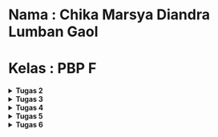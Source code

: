 # Nama : Chika Marsya Diandra Lumban Gaol

# Kelas : PBP F

<details>
<summary><b>Tugas 2</b></summary>
---
## README TUGAS 2
---
### Link Adaptable untuk Tugas 2
[smarket app -->] (https://smarkettt.adaptable.app/)

---
### (1) Jelaskan bagaimana cara kamu mengimplementasikan checklist di atas secara step-by-step.
STEP : 

- Saya membuat project django baru yang namanya tidak sama dengan project saat tutorial. 
- Lalu, setelah membuat projek baru saya mengaktifkan virtual environment Django dengan menjalankan command berikut pada terminal ( "python -m venv env" dan "env\Scripts\activate" ).
- Setelah itu, saya membuat file baru bernama requirements.txt yang berisi dependencies yang akan diperlukan.
- Lalu, untuk mendownload dependenciesnya jalankan command berikut pada terminal ("pip install -r requirements.txt").
- Buka file settings.py, lalu siapapun yang ingin memberi host ketik “*” pada allowd host.
- Tambahkan berkas .gitignore agar dapat mengabaikan file file yang tidak diperlukan.
- Lalu, saya membuat aplikasi bernama main sesuai dengan perintah soal dengan menjalankan command ( “python manage.py startapp main" ).
- Di dalam folder main, saya membuat folder bernama templates yang nantinya akan diisi dengan file main.html yang digunakan untuk menampilkan aplikasi.
- Setelah itu, agar url file dapat saling terhubung saya membuat file baru bernama urls.py di dalam folder main dan menambahkan path baru 'path('', show_main, name='show_main).
- Lalu, pada file urls.py yang berada di folder smarket kita tambahkan path baru juga yaitu ‘main’ pada url patterns.
- Setelah itu, saya membuat atribut pada models.py sesuai dengan ketentuan soal.
- Lalu, klik views.py dan buat function yang mewakilkan atribut-atribut pada models.py tadi agar dapat di return pada main.html nantinya untuk ditampilkan secara statis.
- Setelah selesai dengan semua ketentuan file dan isinya, kita bisa melakukan add, push, commit ke repository github.
- Saat github sudah menerima kiriman update file tadi secara lengkap, kita bisa melakukan deploy di adaptable dengan cara menghubungkan repository github kita.

---
### (2) Buatlah bagan yang berisi request client ke web aplikasi berbasis Django beserta responnya dan jelaskan pada bagan tersebut kaitan antara urls.py, views.py, models.py, dan berkas html.
<img src="/Foto//bagan.jpg">

---
### (3) Jelaskan mengapa kita menggunakan virtual environment? Apakah kita tetap dapat membuat aplikasi web berbasis Django tanpa menggunakan virtual environment?

--> Kita menggunakan virtual environment untuk mengisolasi dependensi suatu project, menghindari konflik, dan menjaga kebersihan instalasi. Meskipun bisa, sangat disarankan untuk tetap menggunakan virtual environment saat membuat aplikasi web Django agar menghindari terjadinya project tidak terisolasi.

---
### (4) Jelaskan apakah itu MVC, MVT, MVVM dan perbedaan dari ketiganya.

- MVC (Model-View-Controller): Paradigma pengembangan perangkat lunak yang memisahkan aplikasi menjadi tiga komponen: Model (data dan logika bisnis), View (tampilan), dan Controller (pengatur aliran aplikasi).

- MVT (Model-View-Template, digunakan dalam Django): Paradigma serupa dengan MVC, di mana Model mengelola data, View menampilkan data, dan Template merender tampilan.

- MVVM (Model-View-ViewModel): Paradigma pengembangan perangkat lunak yang memisahkan Model (data), View (tampilan), dan ViewModel (perantara antara data dan tampilan), umumnya fokus terhadap pemisahan antara tampilan, logika, dan data.

</details>

<details>
<summary><b>Tugas 3</b></summary>
---
## README TUGAS 3
---
### (1) Apa perbedaan antara form POST dan form GET dalam Django?
--> Perbedaan utama antara metode POST dan GET dalam Django adalah bagaimana data dari formulir HTML dikirimkan ke server. Dalam metode POST, data formulir dikirim sebagai bagian dari tubuh permintaan HTTP, atau dapat dibilang data yang dikirimkan tidak ditampilkan secara terbuka pada URL browser. Sementara itu, dalam metode GET, data yang dikirimkan akan terlihat pada URL dan itu akan berguna untuk permintaan yang hanya mengambil informasi dari server tanpa melakukan perubahan pada data yang ada.

---
### (2) Apa perbedaan utama antara XML, JSON, dan HTML dalam konteks pengiriman data?
- XML (Extensible Merkup Language) 
XML adalah bahasa markup yang dirancang untuk menyimpan dan mengirim data struktural. XML sering digunakan dalam pertukaran data antara sistem yang berbeda karena fleksibilitasnya. Namun, XML cenderung memiliki format yang lebih panjang dan kompleks, sehingga membutuhkan lebih banyak bandwidth dan parsing yang lebih rumit.
- JSON (JavaScript Object Notation)
JSON adalah format pertukaran data yang ringan dan mudah dibaca oleh manusia.JSON lebih efisien dalam penggunaan bandwidth karena formatnya lebih ringkas dibandingkan dengan XML. JSON juga lebih mudah diproses oleh JavaScript.
- HTML (Hypertext Markup Language)
HTML adalah bahasa markup yang digunakan untuk membuat struktur dan tampilan halaman web. Meskipun tidak dirancang untuk pengiriman data, HTML dapat digunakan untuk menampilkan data dalam bentuk halaman web yang dapat diakses oleh pengguna melalui browser.

---
### (3) Mengapa JSON sering digunakan dalam pertukaran data antara aplikasi web modern?
- Dapat melakukan pertukaran data dengan cepat
JSON mempercepat proses pertukaran data dengan menyediakan struktur data yang lebih sederhana dan kompak. Hal ini bertujuan untuk meminimalkan waktu pemrosesan data sehingga server dapat segera menampilkan data kepada pengguna.
- Penerjemahan data yang mudah dimengerti manusia
JSON mempermudah penerjemahan data ke bahasa manusia. Meskipun komputer hanya dapat memproses data dalam kode biner, JSON membantu menerjemahkan data ini ke dalam teks yang dapat dimengerti oleh manusia, memudahkan perbaikan atau penambahan kode.

---
### (4) Jelaskan bagaimana cara kamu mengimplementasikan checklist di atas secara step-by-step (bukan hanya sekadar mengikuti tutorial).

1. Buat file dengan nama forms.py
Langkah pertama, kita perlu membuat file forms.py. File ini akan  berisi variabel sesuai dengan model yang telah didefinisikan di file models.py.

2. Modifikasi file views.py
Selanjutnya, kita perlu melakukan beberapa modifikasi pada file views.py. Pertama, buat fungsi baru bernama create product. Tujuannya untuk membuat produk sesuai input user. Kita juga perlu mengubah bagian fungsi show_main yang ada di dalam views.py agar setiap produk yang telah diinput dapat disimpan.

3. Buat file create_product.html
Setelah itu, kita perlu membuat file create_product.html sebagai tampilan untuk input produk. File ini memiliki tombol add new product yang dapat mengarahkan user ke page input produk. Setelah produk diinput, pengguna akan langsung kembali ke main page untuk melihat input produk.

4. Routing 
Langkah terakhir, kita akan melakukan routing pada semua fungsi yang telah kita buat. Kita dapat menambahkan beberapa import yang diperlukan pada file views.py, lalu tambahkan juga beberapa path baru untuk memanggil fungsi melalui URL. 
Berikut adalah isi dari urls.py : 
<img src="/Foto//urls.py.png">

---
### (5) Screenshot hasil akses URL pada Postman.
(a) HTML 
<img src="/Foto//html.jpg">
(b) XML 
<img src="/Foto//xml.jpg">
(c) JSON 
<img src="/Foto//json.jpg">
(d) XML ID
<img src="/Foto//xml[1].jpg">
(e) JSON ID 
<img src="/Foto//json[1].jpg">

</details>

<details>
<summary><b>Tugas 4</b></summary>
---
## README TUGAS 4
---
### (1) Apa itu Django UserCreationForm, dan jelaskan apa kelebihan dan kekurangannya?
- Django UserCreationForm merupakan salah satu form yang disediakan oleh django, form ini dirancang khusus untuk membuat dan mendaftarkan pengguna baru dalam aplikasi web yang akan dibangun dengan Django. Form ini juga menyediakan beberapa fitur umum untuk proses pendaftaran, seperti username, password, dan kata sandi. 
- Berikut adalah beberapa kelebihan dan kekurangan yang dimiliki oleh Django UserCreationForm :
---
(+) Kelebihan
- Validasi Terintegrasi
- Mudah untuk dikustomisasi sesuai dengan kebutuhan project
- Form terhubungan dengan model bawaan django, sehingga menyederhanakan proses penyimpanan informasi ke dalam database
---
(-) Kekurangan 
- Terbatas pada fitur dasar
- Tampilan default yang cukup sederhana

---
### (2) Apa perbedaan antara autentikasi dan otorisasi dalam konteks Django, dan mengapa keduanya penting?
-> Dalam konteks django, autentikasi dan otorisasi merupakan dua konsep yang sangat penting dalam mengelola akses pengguna kedalam aplikasi web. Perbedaan utama antara keduanya adalah : 
1. Autentikasi 
- Autentikasi adalah proses memverivikasi identitas pengguna, sistem akan mengonfirmasi apakah pengguna yang ingin mengakses aplikasi adalah orang yang sudah diklaim dalam website atau tidak. 
- Pada Django, autentikasi melibatkan beberapa identitas pengguna seperti, username dan password.

2. Otorisasi
- Otorisasi adalah proses yang menentukan apa saja yang dapat dilakukan oleh user yang telah berhasil dalam proses autentikasi. Sistem mengontrol akses pengguna terhadap fitur dalam aplikasi. 
- Pada Django, otorisasi dilakukan dengan memeriksa permission yang diberikan kepada penggguna. Permission ini dapat mengatur apakah pengguna memiliki hak akses untuk melakukan operasi tertentu, seperti mengedit atau menghapus data. 

---
### (3) Apa itu cookies dalam konteks aplikasi web, dan bagaimana Django menggunakan cookies untuk mengelola data sesi pengguna?
- Cookies adalah istilah untuk kumpulan informasi yang berisi rekam jejak atau aktivitas ketika menelusuri sebuah website, atau secara sederhana Cookies merupakan kumpulan data yang diterima komputer dari sebuah situs dan mengirimkan kembali ke situs yang dikunjungi. 
- Django menggunakan cookies untuk mengelola data sesi pengguna, seperti menyimpan data login pengguna, menyimpan data sesi, dan juga berfungsi untuk mengamankan cookie. Hal ini yang dapat membuat Django menyimpan informasi sesi pengguna dengan aman dan mengaksesnya kembali ketika pengguna melakukan permintaan ulang.

---
### (4) Apakah penggunaan cookies aman secara default dalam pengembangan web, atau apakah ada risiko potensial yang harus diwaspadai?
-  Penggunaan cookies dalam pengembangan web adalah alat yang umum  digunakan untuk mengelola data sesi pengguna, tetapi ada beberapa risiko potensial yang harus diwaspadai, yaitu :
1. Kebocoran data
2. Serangan Cross-Site Scripting
3. Serangan Man-In-The-middle   
4. Saat cookies disimpan dalam log server, informasi sensitif dapat menjadi rentan jika log tersebut tidak diamankan.

Beberapa tindakan preventif yang dapat dilakukan untuk mencegah risiko diatas yaitu : 
1. Memastikan log server tidak mencatat informasi sensitif.
2. Pastikan website menggunakan Perlindungan CSRF yang disediakan oleh Django atau modul terpercaya lainnya.
3. Pastikan untuk mengaktifkan enkripsi cookie pada website. 

---
### (5) Jelaskan bagaimana cara kamu mengimplementasikan checklist di atas secara step-by-step (bukan hanya sekadar mengikuti tutorial).
- Mengaktifkan virtual environment terlebih dahulu 
- Mengimpor beberapa modul yang diperlukan, seperti UserCreationForm
- Membuat fungsi register untuk menghasilkan formulir registrasi secara otomatis
- Membuat berkas HTML yang digunakan sebagai tampilan dari hasil form pendaftaran akun user ketika data telah disubmit.
- Mengimpor fungsi "register" ke dalam berkas urls.py dan menambahkan path URL ke dalam urlpatterns.
- Mengimpor fungsi login dengan nama "login_user" dan authenticate dengan langkah yang sama. 
- Membuat fungsi logout, dengan mengimpor modul "logout"
- Pada berkas main.html yang dimiliki oleh fungsi logout diperlukan sebuah tag hyperlink.
- Untuk melakukan proses otorisasi, kita dapat menggunakan modul "login_required" untuk membatasi akses pengguna. 
- Proses diatas dilakukan dengan menambahkan kode "@login_required(login_url='/login')" di atas fungsi show_main pada views.py agar halaman main hanya dapat diakses oleh pengguna yang sudah login (terautentikasi).
- Selanjutnya, kita perlu membuat dua akun untuk menghubungkan Item dan Product, dengan cara menambahkan import User ke dalam models.py.
- Melakukan beberapa modifikasi pada fungsi create_product di views.py agar Django dapat mengenali bahwa objek dimiliki oleh pengguna. 
- Setelah itu, lakukan migrasi untuk menyimpan semua perubahan pada sistem. 

</details>

<details>
<summary><b>Tugas 5</b></summary>
---
## README TUGAS 5
---

### (1) Jelaskan manfaat dari setiap element selector dan kapan waktu yang tepat untuk menggunakannya.
- Selektor ID 
-> Selektor ini berfungsi untuk memilih elemen HTML berdasarkan atribut ID. Atribut ID harus bersifat unik, dan selektor ini berguna saat kita ingin menerapkan style pada elemen tertentu. 

- Element Selector
-> Element ini berfungsi untuk mengubah propert untuk semua elemen yang memiliki tag HTML yang sama. Kita dapat menggunakan element sebagai selector dalam file css. 

- Selector Class
-> Selector ini berfungsi untuk memilih elemen HTML berdasarkan atribut kelas. Syntax yang digunakan yaitu <div class = "profile"> maka selektor ini akan membantu menerapkan gaya pada class profile.

- Selector Universal
-> Selector ini berfungsi untuk memilih semua elemen pada HTML. Syntax yang digunakan yaitu "*". Selector ini dapat berguna ketika kita ingin menerapkan style yang sama pada seluruh elemen.

---
### (2) Jelaskan HTML5 Tag yang kamu ketahui.
- <"html">	--> untuk memulai dokumen HTML
- <"head">	--> untuk membuat bagian head
- <"body">	--> untuk membuat bagian body
- <"h1"> sampai <"h6">	--> untuk membuat heading pada artikel
- <"p">	    --> untuk membuat paragraf
- <"table">   --> untuk membuat sebuah tabel
- <!-- -->	--> untuk membuat komentar

---
### (3) Jelaskan perbedaan antara margin dan padding.
- MARGIN
-> Margin merupakan sisi luar dari sebuah elemen, digunakan saat kita ingin mengatur jarak antar elemen. Ada beberapa syntax margin yang dapat digunakan, yaitu margin-top, margin-left, margin-right,dll. Namun, jika kita menggunakan syntax margin saja maka akan secara otomatis mengatur jarak atas, bawah, kiri, dan kanan elemen. Margin tidak memiliki background color. 

- PADDING
-> Padding merupakan sisi dalam dari sebuah elemen, digunakan untuk mengatur jarak pada sisi dalam sebuah elemen yang bisa kita tentukan. Padding juga memiliki beberapa syntax yang mirip dengan margin, yaitu padding-top, padding-left, padding-right,dll. Dan sama seperti margin, apabila hanya menulis syntax padding saja, maka posisi sudah diatur jarak atas, bawah, kiri, dan kanan elemen. Berbeda dengan margin, padding memilki background color yang bisa digunakan untuk elemen pada HTML.

---
### (4) Jelaskan perbedaan antara framework CSS Tailwind dan Bootstrap. Kapan sebaiknya kita menggunakan Bootstrap daripada Tailwind, dan sebaliknya?
- Tailwind CSS dan Bootstrap adalah dua framework CSS yang populer dan digunakan untuk mempercepat pengembangan tampilan web. Kedua framewrok ini juga memiliki perbedaan, yaitu : 
1. Tailwind CSS lebih memprioritaskan utilitas dan fleksibelitas dalam membuat design custom dengan menggunakan class yang sudah ditulis sebelumnya.
2. Bootstrap lebih berfokus pada komopnen yang siap pakai dan responsive terhadap beberapa ukuran dan Bootstrap juga menyediakan tema dan template yang mudah untuk digunakan. 

- Kapan kita menggunakan Tailwind CSS ?
1. Saat kita menginginkan design dengan tingkat customization yang tinggi dan fleksible
2. Saat ingin menghasilkan kode HTML yang lebih bersih tanpa tambahan kelas yang tidak perlu.

- Kapan kita menggunakan Bootstrap ?
1. Saat kita ingin membuat tampilan yang mudah digunakan dan cepat
2. Bootstrap sangat cocok untuk situs web sederhana yang umum dan simple

---
### (5) Jelaskan bagaimana cara kamu mengimplementasikan checklist di atas secara step-by-step (bukan hanya sekadar mengikuti tutorial).
- Cara saya dalam mengerjakan tugas 5 ini adalah saya mencari beberapa referensi dari internet untuk tampilan - tampilan website yang menarik sehingga tampilan website saya lebih terlihat bagus dan rapih. 
- Saya menggunakan bootstrap untuk mengatur navigation bar pada website saya, karena template yang diberikan oleh bootstrap lebih ringkas dan mudah dimengerti. Pada bagian navbar juga saya edit beberapa fiturnya seperti menambahkan fitur logout. 
- Setelah itu langkah terakhirnya, saya mengatur desain - desain tiap page seperti edit product, add new product, login, register dengan referensi yang saya cari dari internet. Dan saya lakukan kustomisasi sesuai dengan warna warna yang saya inginkan

</details>

<details>
<summary><b>Tugas 6</b></summary>

---
## README TUGAS 6
---

### 1. Jelaskan perbedaan antara asynchronous programming dengan synchronous programming.
- Asynchronous Programming
-> Proses jalannya program dapat dilakukan secara bersamaan tanpa harus menunggu proses antrian. Asynchronous programming mengizinkan penundaan eksekusi, yang berarti function 2 dan seterusnya dapat dimulai tanpa harus menunggu function 1 hingga selesai
- Synchronous Programming 
-> merupakan bagian dari Asynchronous (1 antrian) dimana proses akan dieksekusi secara bersamaan dan untuk hasil tergantung lama proses suatu fungsi synchronous. Synchronous programming memudahkan penulisan dan pemahaman program, tetapi bisa terasa lambat jika tindakan memerlukan waktu lama atau terjadi kesalahan.

---
### 2. Dalam penerapan JavaScript dan AJAX, terdapat penerapan paradigma event-driven programming. Jelaskan maksud dari paradigma tersebut dan sebutkan salah satu contoh penerapannya pada tugas ini.
- Paradigma event-driven programming merupakan salah satu teknik pemrograman yang memiliki konsep kerja yang bergantung dari kejadian atau event tertentu. Pemrograman ini tetap memiliki input, proses, dan output. Pada event-driven programming, program tidak menjalankan operasi secara berurutan, melainkan menunggu dan merespons peristiwa yang terjadi asinkronus.

- Dalam Tugas 6 ini menggunakan JavaScript dan AJAX, paradigma event-driven programming dapat diterapkan ketika program melakukan pengambilan dan penampilan produk pada halaman web. Saat user mengunjungi halaman tersebut, JavaScript dapat dengan responsif mengatasi peristiwa-peristiwa seperti ketika tombol "Add Product by AJAX" pada produk tertentu ditekan. Dalam kondisi ini, paradigma event-driven programming memungkinkan JavaScript untuk secara dinamis menginisiasi permintaan AJAX ke server saat tombol tersebut ditekan, dan kemudian menangani hasilnya tanpa perlu me-refresh seluruh halaman web.

---
### 3. Jelaskan penerapan asynchronous programming pada AJAX.
Penerapan asynchronus programming pada AJAX adalah ketika AJAX dapat menjadi tools yang kuat untuk mengambil dan mengirim data dari server tanpa mengganggu halaman web user. Sehingga hal ini menghasilkan responsibilitas yang baik, pengguna juga dapat tetap berinteraksi dengan halaman web tanpa harus menunggu permintaan data selesai. Dalam pemrograman asynchronus juga terdapat yang namanya "Callback Functions". Setelah respon server diterima, callback function akan dipanggil untuk mengelola data, menangani respons dari server, serta meningkatkan pengalaman pengguna secara keseluruhan.

---
### 4. Pada PBP kali ini, penerapan AJAX dilakukan dengan menggunakan Fetch API daripada library jQuery. Bandingkanlah kedua teknologi tersebut dan tuliskan pendapat kamu teknologi manakah yang lebih baik untuk digunakan.
- Kompatibilitas Peramban:
    -> Fetch API cocok untuk peramban modern.
    -> jQuery lebih sesuai untuk peramban lama.
-  Konversi Respons:
    -> Fetch API memiliki metode bawaan untuk mengubah respons menjadi berbagai tipe data.
    -> jQuery memerlukan penentuan jenis data di awal dengan opsi dataType.
-  Kemudahan Penggunaan:
    -> jQuery menyediakan antarmuka lebih sederhana, terutama untuk tugas seperti pengiriman data JSON.
    -> Fetch API memberikan lebih banyak kontrol pada permintaan dan respons.
-  Pengelolaan Respons Asinkron:
    -> Fetch API menggunakan Promise, menghindari masalah "callback hell."
    -> jQuery menggunakan callback yang lebih fleksibel.

---
### 5. Jelaskan bagaimana cara kamu mengimplementasikan checklist di atas secara step-by-step (bukan hanya sekadar mengikuti tutorial).
- Step pertama, kita perlu membuat fungsi get_item_json pada views.ppy untuk mengambil data dalam bentuk JSON. Setelah itu membuat fungsi untuk menambahkan produk menggunakan AJAX dengan mengimport csrf_exempt dan tulis diatas fungsi baru bernama add_item_ajax.
- Masuk ke page main.html lalu ambil item menggunakan fetch API dengan menambahkan tag block script dan membuat fungsi asynchronus getItems().
- Membuat fungsi asynchronous refreshProducts() dan refreshCards pada blok script untuk memunculkan table dan cards menggunakan AJAX dan merefresh data dari item serta mengupdate informasi jumlah item yang tersimpan secara asynchronous.
- Membuat fungsi baru pada bagian script untuk menambahkan Item.
- Step terakhir, melakukan perintah collecstatic dengan menjalankan mapping untuk output file static ke directory yang sesuai dengan memodifikasi bagian STATIC_URL dan STATIC_ROOT pada settings.py. lalu menjalankan perintah collectstatic pada terminal. 

</details>
